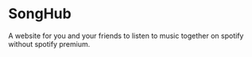 # SongHub
 
A website for you and your friends to listen to music together on spotify without spotify premium.
